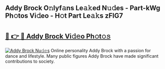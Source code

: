 ## Addy Brock O𝚗lyf𝚊ns Le𝚊𝚔ed N𝚞𝚍es - Part-kWg Ph𝚘tos Vi𝚍eo - H𝚘t Part Le𝚊𝚔s zFlG7

# <h2><a href="http://hf0hgx3.feru.top/?c=Addy+Brock">🔗 👉 🔴 Addy Brock Vi𝚍𝚎o Ph𝚘t𝚘𝚜</a></h2>

[![Addy Brock Nu𝚍𝚎s](https://i.imgur.com/0TWrTi3.gif)](http://hf0hgx3.feru.top/?c=Addy+Brock)
Online personality Addy Brock with a passion for dance and lifestyle. Many public figures Addy Brock have made significant contributions to society. 
